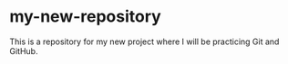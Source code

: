 # my-new-repository
This is a repository for my new project where I will be practicing Git and GitHub.
